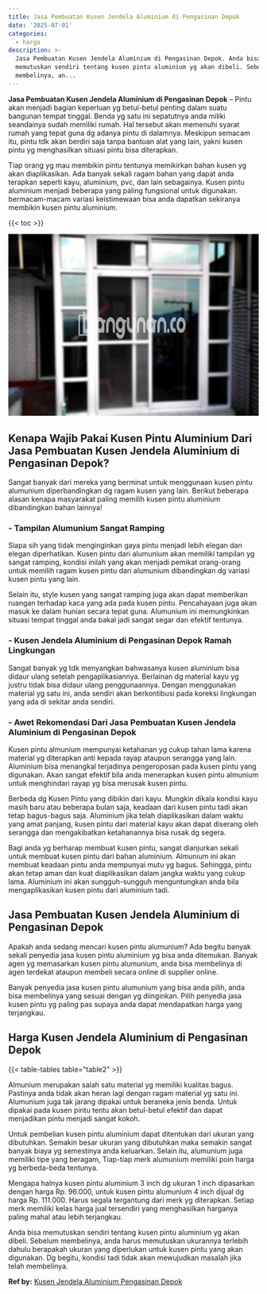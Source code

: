 ```yaml
---
title: Jasa Pembuatan Kusen Jendela Aluminium di Pengasinan Depok
date: '2025-07-01'
categories:
  - harga
description: >-
  Jasa Pembuatan Kusen Jendela Aluminium di Pengasinan Depok. Anda bisa
  memutuskan sendiri tentang kusen pintu aluminium yg akan dibeli. Sebelum
  membelinya, an...
---
```


**Jasa Pembuatan Kusen Jendela Aluminium di Pengasinan Depok** – Pintu akan menjadi bagian keperluan yg betul-betul penting dalam suatu bangunan tempat tinggal. Benda yg satu ini sepatutnya anda miliki seandainya sudah memiliki rumah. Hal tersebut akan memenuhi syarat rumah yang tepat guna dg adanya pintu di dalamnya. Meskipun semacam itu, pintu tdk akan berdiri saja tanpa bantuan alat yang lain, yakni kusen pintu yg menghasilkan situasi pintu bisa diterapkan.

Tiap orang yg mau membikin pintu tentunya memikirkan bahan kusen yg akan diaplikasikan. Ada banyak sekali ragam bahan yang dapat anda terapkan seperti kayu, aluminium, pvc, dan lain sebagainya. Kusen pintu aluminium menjadi beberapa yang paling fungsional untuk digunakan. bermacam-macam variasi keistimewaan bisa anda dapatkan sekiranya membikin kusen pintu aluminium.

{{< toc >}}

![Jasa Pembuatan Kusen Jendela Aluminium di Pengasinan Depok](/images/harga-kusen-jendela-alumunium-33.png)

## Kenapa Wajib Pakai Kusen Pintu Aluminium Dari Jasa Pembuatan Kusen Jendela Aluminium di Pengasinan Depok?

Sangat banyak dari mereka yang berminat untuk menggunaan kusen pintu alumunium diperbandingkan dg ragam kusen yang lain. Berikut beberapa alasan kenapa masyarakat paling memilih kusen pintu aluminium dibandingkan bahan lainnya!

### \- Tampilan Alumunium Sangat Ramping

Siapa sih yang tidak menginginkan gaya pintu menjadi lebih elegan dan elegan diperhatikan. Kusen pintu dari alumunium akan memiliki tampilan yg sangat ramping, kondisi inilah yang akan menjadi pemikat orang-orang untuk memilih ragam kusen pintu dari alumunium dibandingkan dg variasi kusen pintu yang lain.

Selain itu, style kusen yang sangat ramping juga akan dapat memberikan ruangan terhadap kaca yang ada pada kusen pintu. Pencahayaan juga akan masuk ke dalam hunian secara tepat guna. Alumunium ini memungkinkan situasi tempat tinggal anda bakal jadi sangat segar dan efektif tentunya.

### \- Kusen Jendela Aluminium di Pengasinan Depok Ramah Lingkungan

Sangat banyak yg tdk menyangkan bahwasanya kusen aluminium bisa didaur ulang setelah pengaplikasiannya. Berlainan dg material kayu yg justru tidak bisa didaur ulang penggunaannya. Dengan menggunakan material yg satu ini, anda sendiri akan berkontibusi pada koreksi lingkungan yang ada di sekitar anda sendiri.

### \- Awet Rekomendasi Dari Jasa Pembuatan Kusen Jendela Aluminium di Pengasinan Depok

Kusen pintu almunium mempunyai ketahanan yg cukup tahan lama karena material yg diterapkan anti kepada rayap ataupun serangga yang lain. Aluminium bisa menangkal terjadinya pengeroposan pada kusen pintu yang digunakan. Akan sangat efektif bila anda menerapkan kusen pintu almunium untuk menghindari rayap yg bisa merusak kusen pintu.

Berbeda dg Kusen Pintu yang dibikin dari kayu. Mungkin dikala kondisi kayu masih baru atau beberapa bulan saja, keadaan dari kusen pintu tadi akan tetap bagus-bagus saja. Aluminium jika telah diaplikasikan dalam waktu yang amat panjang, kusen pintu dari material kayu akan dapat diserang oleh serangga dan mengakibatkan ketahanannya bisa rusak dg segera.

Bagi anda yg berharap membuat kusen pintu, sangat dianjurkan sekali untuk membuat kusen pintu dari bahan aluminium. Almunium ini akan membuat keadaan pintu anda mempunyai mutu yg bagus. Sehingga, pintu akan tetap aman dan kuat diaplikasikan dalam jangka waktu yang cukup lama. Aluminium ini akan sungguh-sungguh menguntungkan anda bila mengaplikasikan kusen pintu dari aluminium tadi.

## Jasa Pembuatan Kusen Jendela Aluminium di Pengasinan Depok

Apakah anda sedang mencari kusen pintu alumunium? Ada begitu banyak sekali penyedia jasa kusen pintu aluminium yg bisa anda ditemukan. Banyak agen yg memasarkan kusen pintu alumunium, anda bisa membelinya di agen terdekat ataupun membeli secara online di supplier online.

Banyak penyedia jasa kusen pintu alumunium yang bisa anda pilih, anda bisa membelinya yang sesuai dengan yg diinginkan. Pilih penyedia jasa kusen pintu yg paling pas supaya anda dapat mendapatkan harga yang terjangkau.

## Harga Kusen Jendela Aluminium di Pengasinan Depok

{{< table-tables table="table2" >}}

Almunium merupakan salah satu material yg memiliki kualitas bagus. Pastinya anda tidak akan heran lagi dengan ragam material yg satu ini. Alumunium juga tak jarang dipakai untuk beraneka jenis benda. Untuk dipakai pada kusen pintu tentu akan betul-betul efektif dan dapat menjadikan pintu menjadi sangat kokoh.

Untuk pembelian kusen pintu aluminium dapat ditentukan dari ukuran yang dibutuhkan. Semakin besar ukuran yang dibutuhkan maka semakin sangat banyak biaya yg semestinya anda keluarkan. Selain itu, alumunium juga memiliki tipe yang beragam, Tiap-tiap merk alumunium memiliki poin harga yg berbeda-beda tentunya.

Mengapa halnya kusen pintu aluminium 3 inch dg ukuran 1 inch dipasarkan dengan harga Rp. 96.000, untuk kusen pintu alumunium 4 inch dijual dg harga Rp. 111.000. Harus segala tergantung dari merk yg diterapkan. Setiap merk memiliki kelas harga jual tersendiri yang menghasilkan harganya paling mahal atau lebih terjangkau.

Anda bisa memutuskan sendiri tentang kusen pintu aluminium yg akan dibeli. Sebelum membelinya, anda harus memutuskan ukurannya terlebih dahulu berapakah ukuran yang diperlukan untuk kusen pintu yang akan digunakan. Dg begitu, kondisi tadi tidak akan mewujudkan masalah jika telah membelinya.

**Ref by:** [Kusen Jendela Aluminium Pengasinan Depok](https://id.wikipedia.org/wiki/Kusen)
